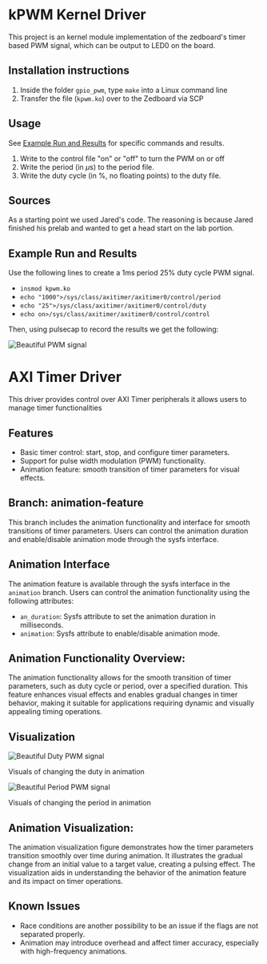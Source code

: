 # kPWM Kernel Driver

This project is an kernel module implementation of the zedboard's timer based PWM signal, which can be output to LED0 on the board.

## Installation instructions
1) Inside the folder `gpio_pwm`, type `make` into a Linux command line
2) Transfer the file (`kpwm.ko`) over to the Zedboard via SCP

## Usage
See [Example Run and Results](#example-run-and-results) for specific commands and results.
1) Write to the control file "on" or "off" to turn the PWM on or off
2) Write the period (in $\mu\text{s}$) to the period file.
3) Write the duty cycle (in %, no floating points) to the duty file.

## Sources
As a starting point we used Jared's code. The reasoning is because Jared finished his prelab and wanted to get a head start on the lab portion.
## Example Run and Results
Use the following lines to create a 1ms period 25% duty cycle PWM signal.
- `insmod kpwm.ko`
- `echo "1000">/sys/class/axitimer/axitimer0/control/period`
- `echo "25">/sys/class/axitimer/axitimer0/control/duty`
- `echo on>/sys/class/axitimer/axitimer0/control/control`

Then, using pulsecap to record the results we get the following:

![Beautiful PWM signal](/gpio_pwm/pulsecap/kpwm_data.png)

# AXI Timer Driver

This driver provides control over AXI Timer peripherals it allows users to manage timer functionalities

## Features

- Basic timer control: start, stop, and configure timer parameters.
- Support for pulse width modulation (PWM) functionality.
- Animation feature: smooth transition of timer parameters for visual effects.

## Branch: animation-feature

This branch includes the animation functionality and interface for smooth transitions of timer parameters. 
Users can control the animation duration and enable/disable animation mode through the sysfs interface.

## Animation Interface
The animation feature is available through the sysfs interface in the `animation` branch. Users can control the animation functionality using the following attributes:

- `an_duration`: Sysfs attribute to set the animation duration in milliseconds.
- `animation`: Sysfs attribute to enable/disable animation mode.

## Animation Functionality Overview:

The animation functionality allows for the smooth transition of timer parameters, such as duty cycle or period, over a specified duration. This feature enhances visual effects and enables gradual changes in timer behavior, making it suitable for applications requiring dynamic and visually appealing timing operations.


## Visualization



![Beautiful Duty PWM signal](/gpio_pwm/pulsecap_changing/changing_duty.png)

Visuals of changing the duty in animation

![Beautiful Period PWM signal](/gpio_pwm/pulsecap_changing/changing_period.png)

Visuals of changing the period in animation 


## Animation Visualization:

The animation visualization figure demonstrates how the timer parameters transition smoothly over time during animation.
It illustrates the gradual change from an initial value to a target value, creating a pulsing effect. 
The visualization aids in understanding the behavior of the animation feature and its impact on timer operations.


## Known Issues

- Race conditions are another possibility to be an issue if the flags are not separated properly. 
- Animation may introduce overhead and affect timer accuracy, especially with high-frequency animations.

















